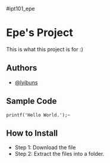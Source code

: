 #ipt101_epe

# Epe's Project

This is what this project is for :)

## Authors

- [@lyibuns](https://github.com/lyibuns) 

## Sample Code

`printf('Hello World.');~`

## How to Install

- Step 1: Download the file
- Step 2: Extract the files into a folder.